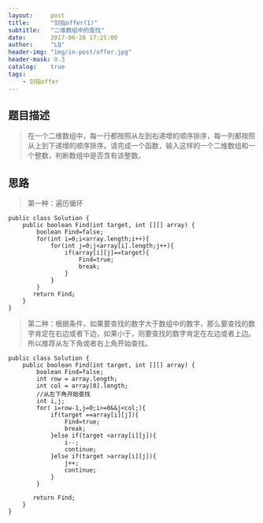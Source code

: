 ```yaml
---
layout:     post
title:      "剑指offer(1)"
subtitle:   "二维数组中的查找"
date:       2017-06-28 17:25:00
author:     "LQ"
header-img: "img/in-post/offer.jpg"
header-mask: 0.3
catalog:    true
tags:
    - 剑指offer
---
```

## 题目描述
> 在一个二维数组中，每一行都按照从左到右递增的顺序排序，每一列都按照从上到下递增的顺序排序。请完成一个函数，输入这样的一个二维数组和一个整数，判断数组中是否含有该整数。

## 思路
> 第一种：遍历循环

```
public class Solution {
    public boolean Find(int target, int [][] array) {
		boolean Find=false;  
        for(int i=0;i<array.length;i++){  
            for(int j=0;j<array[i].length;j++){  
                if(array[i][j]==target){  
                    Find=true;  
                    break;  
                }         
            }  
        }  
       return Find;   
    }
}
```
> 第二种：根据条件，如果要查找的数字大于数组中的数字，那么要查找的数字肯定在右边或者下边，如果小于，则要查找的数字肯定在左边或者上边。所以推荐从左下角或者右上角开始查找。

```
public class Solution {
    public boolean Find(int target, int [][] array) {
		boolean Find=false;
        int row = array.length;
        int col = array[0].length;
        //从左下角开始查找
        int i,j;
        for( i=row-1,j=0;i>=0&&j<col;){
            if(target ==array[i][j]){
                Find=true;
                break;
            }else if(target <array[i][j]){
                i--;
                continue;
            }else if(target >array[i][j]){
                j++;
                continue;
            }
        }
        
       return Find;   
    }
}
```


